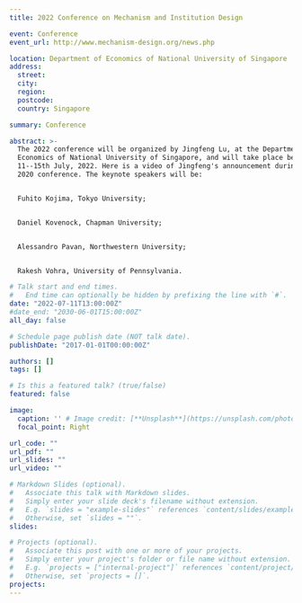 ```yaml
---
title: 2022 Conference on Mechanism and Institution Design

event: Conference
event_url: http://www.mechanism-design.org/news.php

location: Department of Economics of National University of Singapore
address:
  street: 
  city: 
  region: 
  postcode: 
  country: Singapore

summary: Conference

abstract: >-
  The 2022 conference will be organized by Jingfeng Lu, at the Department of
  Economics of National University of Singapore, and will take place between
  11--15th July, 2022. Here is a video of Jingfeng's announcement during our
  2020 conference. The keynote speakers will be:


  Fuhito Kojima, Tokyo University;


  Daniel Kovenock, Chapman University;


  Alessandro Pavan, Northwestern University;


  Rakesh Vohra, University of Pennsylvania.

# Talk start and end times.
#   End time can optionally be hidden by prefixing the line with `#`.
date: "2022-07-11T13:00:00Z"
#date_end: "2030-06-01T15:00:00Z"
all_day: false

# Schedule page publish date (NOT talk date).
publishDate: "2017-01-01T00:00:00Z"

authors: []
tags: []

# Is this a featured talk? (true/false)
featured: false

image:
  caption: '' # Image credit: [**Unsplash**](https://unsplash.com/photos/bzdhc5b3Bxs)
  focal_point: Right

url_code: ""
url_pdf: ""
url_slides: ""
url_video: ""

# Markdown Slides (optional).
#   Associate this talk with Markdown slides.
#   Simply enter your slide deck's filename without extension.
#   E.g. `slides = "example-slides"` references `content/slides/example-slides.md`.
#   Otherwise, set `slides = ""`.
slides:

# Projects (optional).
#   Associate this post with one or more of your projects.
#   Simply enter your project's folder or file name without extension.
#   E.g. `projects = ["internal-project"]` references `content/project/deep-learning/index.md`.
#   Otherwise, set `projects = []`.
projects:
---
```


<!--
Slides can be added in a few ways:

- **Create** slides using Wowchemy's [*Slides*](https://wowchemy.com/docs/managing-content/#create-slides) feature and link using `slides` parameter in the front matter of the talk file
- **Upload** an existing slide deck to `static/` and link using `url_slides` parameter in the front matter of the talk file
- **Embed** your slides (e.g. Google Slides) or presentation video on this page using [shortcodes](https://wowchemy.com/docs/writing-markdown-latex/).

Further event details, including page elements such as image galleries, can be added to the body of this page.
-->
